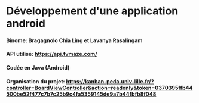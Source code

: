 # Développement d'une application android
#### Binome: Bragagnolo Chia Ling et Lavanya Rasalingam
#### API utilisé: https://api.tvmaze.com/
#### Codée en Java (Android)
#### Organisation du projet: https://kanban-peda.univ-lille.fr/?controller=BoardViewController&action=readonly&token=0370395ffb44500be52f477c7b7c25b9c4fa5359145de9a7b44fbfb8f048

